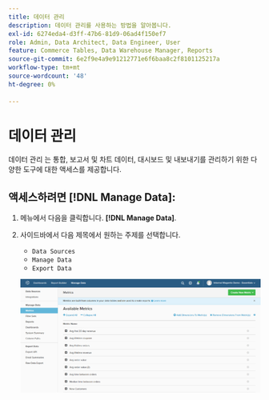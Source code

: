 ```yaml
---
title: 데이터 관리
description: 데이터 관리를 사용하는 방법을 알아봅니다.
exl-id: 6274eda4-d3ff-47b6-81d9-06ad4f150ef7
role: Admin, Data Architect, Data Engineer, User
feature: Commerce Tables, Data Warehouse Manager, Reports
source-git-commit: 6e2f9e4a9e91212771e6f6baa8c2f8101125217a
workflow-type: tm+mt
source-wordcount: '48'
ht-degree: 0%

---
```


# 데이터 관리

데이터 관리 는 통합, 보고서 및 차트 데이터, 대시보드 및 내보내기를 관리하기 위한 다양한 도구에 대한 액세스를 제공합니다.

## 액세스하려면 [!DNL Manage Data]:

1. 메뉴에서 다음을 클릭합니다. **[!DNL Manage Data]**.

1. 사이드바에서 다음 제목에서 원하는 주제를 선택합니다.

   * `Data Sources`
   * `Manage Data`
   * `Export Data`

   ![데이터 관리](../../assets/magento-bi-manage-data.png)<!--{: .zoom}-->
